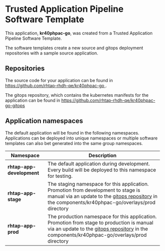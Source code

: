 # Trusted Application Pipeline Software Template

This application, **kr40phpac-go**, was created from a Trusted Application Pipeline Software Template.

The software templates create a new source and gitops deployment repositories with a sample source application. 

## Repositories

The source code for your application can be found in [https://github.com/rhtap-rhdh-qe/kr40phpac-go ](https://github.com/rhtap-rhdh-qe/kr40phpac-go ).
 
The gitops repository, which contains the kubernetes manifests for the application can be found in 
[https://github.com/rhtap-rhdh-qe/kr40phpac-go-gitops ](https://github.com/rhtap-rhdh-qe/kr40phpac-go-gitops ) 

## Application namespaces 

The default application will be found in the following namespaces. Applications can be deployed into unique namespaces or multiple software templates can also bet generated into the same group namespaces.  

|  Namespace   |  Description   |  
| -------- | -------- |   
| **rhtap-app-development** | The default application during development. Every build will be deployed to this namespace for testing. | 
| **rhtap-app-stage** | The staging namespace for this application. Promotion from development to stage is manual via an update to the [gitops repository](https://github.com/rhtap-rhdh-qe/kr40phpac-go-gitops ) in the components/kr40phpac-go/overlays/prod directory |  
| **rhtap-app-prod** | The production namespace for this application. Promotion from stage to production is manual via an update to the [gitops repository](https://github.com/rhtap-rhdh-qe/kr40phpac-go-gitops ) in the components/kr40phpac-go/overlays/prod directory | 